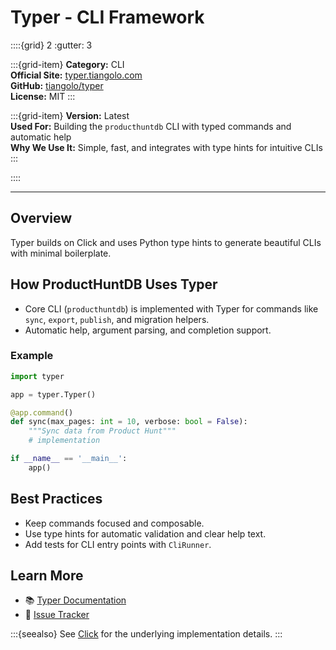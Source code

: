 # Typer - CLI Framework

::::{grid} 2
:gutter: 3

:::{grid-item}
**Category:** CLI  
**Official Site:** [typer.tiangolo.com](https://typer.tiangolo.com/)  
**GitHub:** [tiangolo/typer](https://github.com/tiangolo/typer)  
**License:** MIT
:::

:::{grid-item}
**Version:** Latest  
**Used For:** Building the `producthuntdb` CLI with typed commands and automatic help  
**Why We Use It:** Simple, fast, and integrates with type hints for intuitive CLIs
:::

::::

---

## Overview

Typer builds on Click and uses Python type hints to generate beautiful CLIs with minimal boilerplate.

## How ProductHuntDB Uses Typer

- Core CLI (`producthuntdb`) is implemented with Typer for commands like `sync`, `export`, `publish`, and migration helpers.
- Automatic help, argument parsing, and completion support.

### Example

```python
import typer

app = typer.Typer()

@app.command()
def sync(max_pages: int = 10, verbose: bool = False):
    """Sync data from Product Hunt"""
    # implementation

if __name__ == '__main__':
    app()
```

## Best Practices

- Keep commands focused and composable.
- Use type hints for automatic validation and clear help text.
- Add tests for CLI entry points with `CliRunner`.

## Learn More

- 📚 [Typer Documentation](https://typer.tiangolo.com/)
- 🐛 [Issue Tracker](https://github.com/tiangolo/typer/issues)

:::{seealso}
See [Click](https://click.palletsprojects.com/) for the underlying implementation details.
:::

